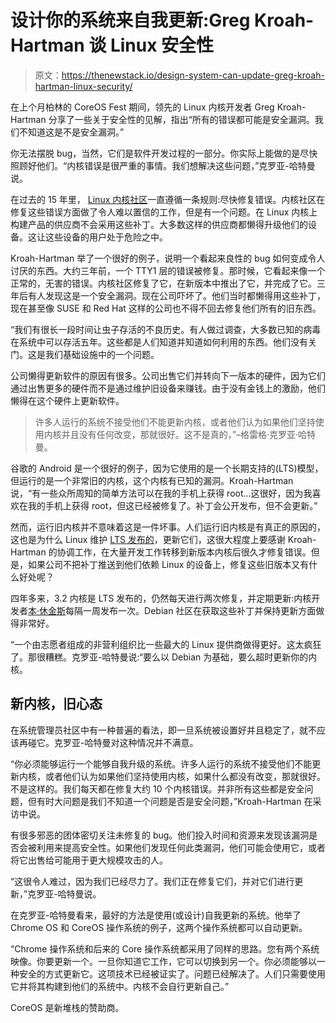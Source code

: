 # 设计你的系统来自我更新:Greg Kroah-Hartman 谈 Linux 安全性

> 原文：<https://thenewstack.io/design-system-can-update-greg-kroah-hartman-linux-security/>

在上个月柏林的 CoreOS Fest 期间，领先的 Linux 内核开发者 Greg Kroah-Hartman 分享了一些关于安全性的见解，指出“所有的错误都可能是安全漏洞。我们不知道这是不是安全漏洞。”

你无法摆脱 bug，当然，它们是软件开发过程的一部分。你实际上能做的是尽快照顾好他们。“内核错误是很严重的事情。我们想解决这些问题，”克罗亚-哈特曼说。

在过去的 15 年里， [Linux 内核社区](https://www.kernel.org/)一直遵循一条规则:尽快修复错误。内核社区在修复这些错误方面做了令人难以置信的工作，但是有一个问题。在 Linux 内核上构建产品的供应商不会采用这些补丁。大多数这样的供应商都懒得升级他们的设备。这让这些设备的用户处于危险之中。

Kroah-Hartman 举了一个很好的例子，说明一个看起来良性的 bug 如何变成令人讨厌的东西。大约三年前，一个 TTY1 层的错误被修复。那时候，它看起来像一个正常的，无害的错误。内核社区修复了它，在新版本中推出了它，并完成了它。三年后有人发现这是一个安全漏洞。现在公司吓坏了。他们当时都懒得用这些补丁，现在甚至像 SUSE 和 Red Hat 这样的公司也不得不回去修复他们所有的旧东西。

“我们有很长一段时间让虫子存活的不良历史。有人做过调查，大多数已知的病毒在系统中可以存活五年。这些都是人们知道并知道如何利用的东西。他们没有关门。这是我们基础设施中的一个问题。

公司懒得更新软件的原因有很多。公司出售它们并转向下一版本的硬件，因为它们通过出售更多的硬件而不是通过维护旧设备来赚钱。由于没有金钱上的激励，他们懒得在这个硬件上更新软件。

> 许多人运行的系统不接受他们不能更新内核，或者他们认为如果他们坚持使用内核并且没有任何改变，那就很好。这不是真的，”–格雷格·克罗亚·哈特曼。

谷歌的 Android 是一个很好的例子，因为它使用的是一个长期支持的(LTS)模型，但运行的是一个非常旧的内核，这个内核有已知的漏洞。Kroah-Hartman 说，“有一些众所周知的简单方法可以在我的手机上获得 root…这很好，因为我喜欢在我的手机上获得 root，但这已经被修复了。补丁会公开发布，但不会更新。”

然而，运行旧内核并不意味着这是一件坏事。人们运行旧内核是有真正的原因的，这也是为什么 Linux 维护 [LTS 发布的](https://www.kernel.org/category/releases.html)，更新它们，这很大程度上要感谢 Kroah-Hartman 的协调工作，在大量开发工作转移到新版本内核后很久才修复错误。但是，如果公司不把补丁推送到他们依赖 Linux 的设备上，修复这些旧版本又有什么好处呢？

四年多来，3.2 内核是 LTS 发布的，仍然每天进行两次修复，并定期更新:内核开发者[本·休金斯](https://twitter.com/benhutchingsuk)每隔一周发布一次。Debian 社区在获取这些补丁并保持更新方面做得非常好。

“一个由志愿者组成的非营利组织比一些最大的 Linux 提供商做得更好。这太疯狂了。那很糟糕。克罗亚-哈特曼说:“要么以 Debian 为基础，要么超时更新你的内核。

## **新内核，旧心态**

在系统管理员社区中有一种普遍的看法，即一旦系统被设置好并且稳定了，就不应该再碰它。克罗亚-哈特曼对这种情况并不满意。

“你必须能够运行一个能够自我升级的系统。许多人运行的系统不接受他们不能更新内核，或者他们认为如果他们坚持使用内核，如果什么都没有改变，那就很好。不是这样的。我们每天都在修复大约 10 个内核错误。并非所有这些都是安全问题，但有时大问题是我们不知道一个问题是否是安全问题，”Kroah-Hartman 在采访中说。

有很多邪恶的团体密切关注未修复的 bug。他们投入时间和资源来发现该漏洞是否会被利用来提高安全性。如果他们发现任何此类漏洞，他们可能会使用它，或者将它出售给可能用于更大规模攻击的人。

“这很令人难过，因为我们已经尽力了。我们正在修复它们，并对它们进行更新，”克罗亚-哈特曼说。

在克罗亚-哈特曼看来，最好的方法是使用(或设计)自我更新的系统。他举了 Chrome OS 和 CoreOS 操作系统的例子，这两个操作系统都可以自动更新。

“Chrome 操作系统和后来的 Core 操作系统都采用了同样的思路。您有两个系统映像。你要更新一个。一旦你知道它工作，它可以切换到另一个。你必须能够以一种安全的方式更新它。这项技术已经被证实了。问题已经解决了。人们只需要使用它并将其构建到他们的系统中。内核不会自行更新自己。”

CoreOS 是新堆栈的赞助商。

<svg xmlns:xlink="http://www.w3.org/1999/xlink" viewBox="0 0 68 31" version="1.1"><title>Group</title> <desc>Created with Sketch.</desc></svg>